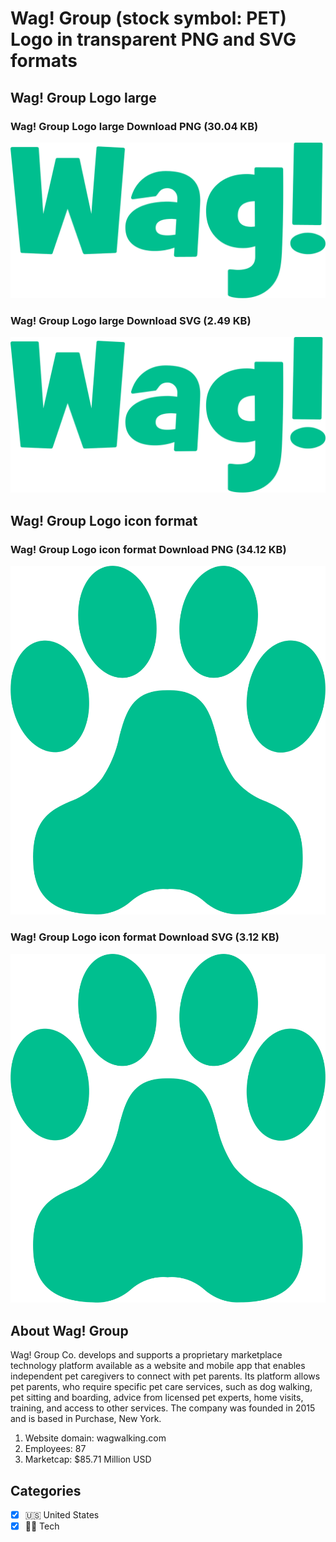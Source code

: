 # Wag! Group (stock symbol: PET) Logo in transparent PNG and SVG formats

## Wag! Group Logo large

### Wag! Group Logo large Download PNG (30.04 KB)

![Wag! Group Logo large Download PNG (30.04 KB)](/img/orig/PET_BIG-6f7cfd93.png)

### Wag! Group Logo large Download SVG (2.49 KB)

![Wag! Group Logo large Download SVG (2.49 KB)](/img/orig/PET_BIG-fa78a85e.svg)

## Wag! Group Logo icon format

### Wag! Group Logo icon format Download PNG (34.12 KB)

![Wag! Group Logo icon format Download PNG (34.12 KB)](/img/orig/PET-497830e4.png)

### Wag! Group Logo icon format Download SVG (3.12 KB)

![Wag! Group Logo icon format Download SVG (3.12 KB)](/img/orig/PET-48ac7169.svg)

## About Wag! Group

Wag! Group Co. develops and supports a proprietary marketplace technology platform available as a website and mobile app that enables independent pet caregivers to connect with pet parents. Its platform allows pet parents, who require specific pet care services, such as dog walking, pet sitting and boarding, advice from licensed pet experts, home visits, training, and access to other services. The company was founded in 2015 and is based in Purchase, New York.

1. Website domain: wagwalking.com
2. Employees: 87
3. Marketcap: $85.71 Million USD


## Categories
- [x] 🇺🇸 United States
- [x] 👩‍💻 Tech
